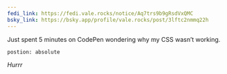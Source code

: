 ```yaml
---
fedi_link: https://fedi.vale.rocks/notice/Aq7trs9b9gRsdVxQMC
bsky_link: https://bsky.app/profile/vale.rocks/post/3lftc2nmmq22h
---
```


Just spent 5 minutes on CodePen wondering why my CSS wasn’t working.

`postion: absolute`

_Hurrr_
